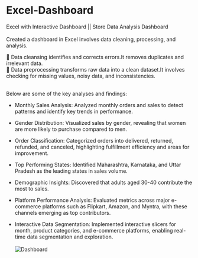 # Excel-Dashboard
 Excel with Interactive Dashboard  || Store Data Analysis Dashboard <br></br>
 Created a dashboard in Excel involves data cleaning, processing, and analysis.<br>
 
 🔸  Data cleansing identifies and corrects errors.It removes duplicates and irrelevant data.<br>
 🔸  Data preprocessing transforms raw data into a clean dataset.It involves checking for missing values, noisy data, and inconsistencies.<br></br>

 Below are some of the key analyses and findings:<br>

- Monthly Sales Analysis: Analyzed monthly orders and sales to detect patterns and identify key trends in performance.<br>
 
- Gender Distribution: Visualized sales by gender, revealing that women are more likely to purchase compared to men.<br>

- Order Classification: Categorized orders into delivered, returned, refunded, and canceled, highlighting fulfillment efficiency and areas for improvement.<br>

- Top Performing States: Identified Maharashtra, Karnataka, and Uttar Pradesh as the leading states in sales volume.<br>

- Demographic Insights: Discovered that adults aged 30-40 contribute the most to sales.<br>

- Platform Performance Analysis: Evaluated metrics across major e-commerce platforms such as Flipkart, Amazon, and Myntra, with these channels emerging as top contributors.<br>

- Interactive Data Segmentation: Implemented interactive slicers for month, product categories, and e-commerce platforms, enabling real-time data segmentation and exploration.<br>
<br> ![Dashboard](https://github.com/user-attachments/assets/f4c1fcce-dfd0-47f1-abeb-2efc35b32f40)
